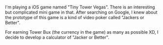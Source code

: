 I'm playing a iOS game named "Tiny Tower Vegas". There is an interesting but complicated mini game in that. After searching on Google, I knew about the prototype of this game is a kind of video poker called "Jackers or Better".

For earning Tower Bux (the currency in the game) as many as possible XD, I decide to develop a calculator of "Jacker or Better".
